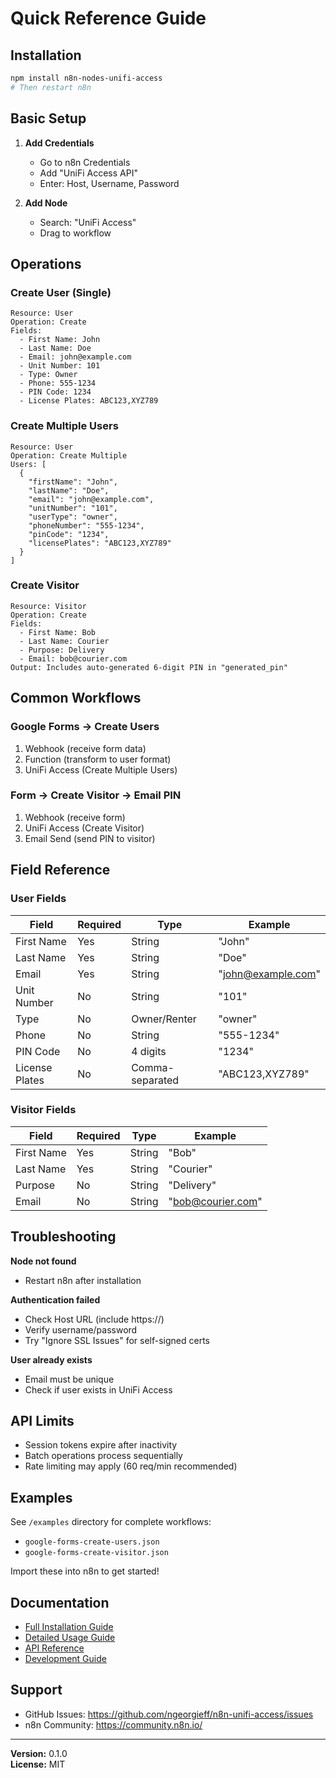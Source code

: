 # Quick Reference Guide

## Installation

```bash
npm install n8n-nodes-unifi-access
# Then restart n8n
```

## Basic Setup

1. **Add Credentials**
   - Go to n8n Credentials
   - Add "UniFi Access API"
   - Enter: Host, Username, Password

2. **Add Node**
   - Search: "UniFi Access"
   - Drag to workflow

## Operations

### Create User (Single)

```
Resource: User
Operation: Create
Fields:
  - First Name: John
  - Last Name: Doe
  - Email: john@example.com
  - Unit Number: 101
  - Type: Owner
  - Phone: 555-1234
  - PIN Code: 1234
  - License Plates: ABC123,XYZ789
```

### Create Multiple Users

```
Resource: User
Operation: Create Multiple
Users: [
  {
    "firstName": "John",
    "lastName": "Doe",
    "email": "john@example.com",
    "unitNumber": "101",
    "userType": "owner",
    "phoneNumber": "555-1234",
    "pinCode": "1234",
    "licensePlates": "ABC123,XYZ789"
  }
]
```

### Create Visitor

```
Resource: Visitor
Operation: Create
Fields:
  - First Name: Bob
  - Last Name: Courier
  - Purpose: Delivery
  - Email: bob@courier.com
Output: Includes auto-generated 6-digit PIN in "generated_pin"
```

## Common Workflows

### Google Forms → Create Users
1. Webhook (receive form data)
2. Function (transform to user format)
3. UniFi Access (Create Multiple Users)

### Form → Create Visitor → Email PIN
1. Webhook (receive form)
2. UniFi Access (Create Visitor)
3. Email Send (send PIN to visitor)

## Field Reference

### User Fields
| Field | Required | Type | Example |
|-------|----------|------|---------|
| First Name | Yes | String | "John" |
| Last Name | Yes | String | "Doe" |
| Email | Yes | String | "john@example.com" |
| Unit Number | No | String | "101" |
| Type | No | Owner/Renter | "owner" |
| Phone | No | String | "555-1234" |
| PIN Code | No | 4 digits | "1234" |
| License Plates | No | Comma-separated | "ABC123,XYZ789" |

### Visitor Fields
| Field | Required | Type | Example |
|-------|----------|------|---------|
| First Name | Yes | String | "Bob" |
| Last Name | Yes | String | "Courier" |
| Purpose | No | String | "Delivery" |
| Email | No | String | "bob@courier.com" |

## Troubleshooting

**Node not found**
- Restart n8n after installation

**Authentication failed**
- Check Host URL (include https://)
- Verify username/password
- Try "Ignore SSL Issues" for self-signed certs

**User already exists**
- Email must be unique
- Check if user exists in UniFi Access

## API Limits

- Session tokens expire after inactivity
- Batch operations process sequentially
- Rate limiting may apply (60 req/min recommended)

## Examples

See `/examples` directory for complete workflows:
- `google-forms-create-users.json`
- `google-forms-create-visitor.json`

Import these into n8n to get started!

## Documentation

- [Full Installation Guide](docs/INSTALLATION.md)
- [Detailed Usage Guide](docs/USAGE.md)
- [API Reference](docs/API.md)
- [Development Guide](docs/DEVELOPMENT.md)

## Support

- GitHub Issues: https://github.com/ngeorgieff/n8n-unifi-access/issues
- n8n Community: https://community.n8n.io/

---

**Version:** 0.1.0  
**License:** MIT
